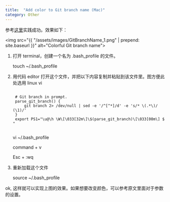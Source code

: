 ```yaml
---
title:  "Add color to Git branch name (Mac)"
category: Other
---
```

参考[这里](http://martinfitzpatrick.name/article/add-git-branch-name-to-terminal-prompt-mac/)实践成功。效果如下：

<img src="{{ "/assets/images/GitBranchName_1.png" | prepend: site.baseurl }}" alt="Colorful Git branch name">

<!--more-->

1. 打开 terminal，创建一个名为 .bash_profile 的文件。

    touch ~/.bash_profile

2. 用代码 editor 打开这个文件，并把以下内容复制并粘贴到该文件里。图方便此处选用 linux vi

    <pre><code>
    # Git branch in prompt.
    parse_git_branch() {
        git branch 2> /dev/null | sed -e '/^[^*]/d' -e 's/* \(.*\)/ (\1)/'
    }
    export PS1="\u@\h \W\[\033[32m\]\$(parse_git_branch)\[\033[00m\] $ "
    </code></pre>

    vi ~/.bash_profile

    command + v

    Esc + :wq

3. 重新加载这个文件

    source ~/.bash_profile

ok, 这样就可以实现上图的效果。如果想要改变颜色，可以参考原文里面对于参数的设置。
